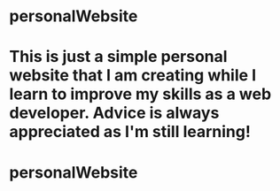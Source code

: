 # personalWebsite

# This is just a simple personal website that I am creating while I learn to improve my skills as a web developer. Advice is always appreciated as I'm still learning! #

# personalWebsite

